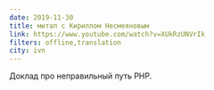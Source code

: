 ```yaml
---
date: 2019-11-30
title: митап с Кириллом Несмеяновым
link: https://www.youtube.com/watch?v=XUkRzUNVrIk
filters: offline,translation
city: ivn
---
```


Доклад про неправильный путь PHP.

